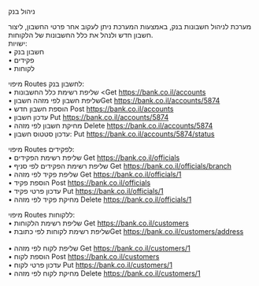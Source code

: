 
ניהול בנק<br>

מערכת לניהול חשבונות בנק, באמצעות המערכת ניתן לעקוב אחר פרטי החשבון, ליצור חשבון חדש ולנהל את כלל החשבונות של הלקוחות.<br>
ישויות:<br>
•	חשבון בנק<br>
•	פקידים<br>
•	לקוחות<br>

מיפוי Routes  לחשבון בנק:<br>
•	שליפת רשימת כלל החשבונות <Get https://bank.co.il/accounts  <br>
•	שליפת חשבון לפי מזהה חשבוןGet https://bank.co.il/accounts/5874 <br>
•	הוספת חשבון חדש Post https://bank.co.il/accounts<br>
•	עדכון חשבון Put https://bank.co.il/accounts/5874 <br>
•	מחיקת חשבון לפי מזהה Delete https://bank.co.il/accounts/5874 <br>
•	עדכון סטטוס חשבון: Put https://bank.co.il/accounts/5874/status<br>

מיפוי Routes  לפקידים:<br>
•	שליפת רשימת הפקידים Get https://bank.co.il/officials  <br>
•	שליפת רשימת הפקידים לפי סניף Get https://bank.co.il/officials/branch  <br>
•	שליפת פקיד לפי מזהה Get https://bank.co.il/officials/1 <br>
•	הוספת פקיד Post https://bank.co.il/officials <br>
•	עדכון פרטי פקיד Put https://bank.co.il/officials/1 <br>
•	מחיקת פקיד לפי מזהה Delete https://bank.co.il/officials/1 <br>

מיפוי Routes  ללקוחות:<br>
•	שליפת רשימת הלקוחות Get https://bank.co.il/customers <br> 
•	שליפת רשימת לקוחות לפי כתובתGet https://bank.co.il/customers/address <br>  
•	שליפת לקוח לפי מזהה Get https://bank.co.il/customers/1 <br>
•	הוספת לקוח Post https://bank.co.il/customers <br>
•	עדכון פרטי לקוח Put https://bank.co.il/customers/1 <br>
•	מחיקת לקוח לפי מזהה Delete https://bank.co.il/customers/1 <br>

